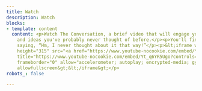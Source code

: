 ```yaml
---
title: Watch
description: Watch
blocks:
- template: content
  content: <p>Watch The Conversation, a brief video that will engage you in questions
    and ideas you've probably never thought of before.</p><p>You'll find yourself
    saying, “Hm, I never thought about it that way!”</p><p>&lt;iframe width="560"
    height="315" src="<a href="https://www.youtube-nocookie.com/embed/Yt_q6YR5Ugo?controls=0"
    title="https://www.youtube-nocookie.com/embed/Yt_q6YR5Ugo?controls=0">https://www.youtube-nocookie.com/embed/Yt_q6YR5Ugo?controls=0</a>"
    frameborder="0" allow="accelerometer; autoplay; encrypted-media; gyroscope; picture-in-picture"
    allowfullscreen&gt;&lt;/iframe&gt;</p>
robots_: false

---
```

